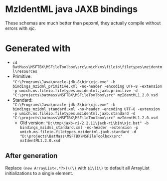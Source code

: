 # MzIdentML java JAXB bindings
These schemas are much better than pepxml, they actually compile without errors with _xjc_.

# Generated with
* `cd BatMass\MSFTBX\MSFileToolbox\src\umich\ms\fileio\filetypes\mzidentml\resources`
* Primitive:  
`"C:\Programs\Java\oracle-jdk-8\bin\xjc.exe" -b bindings_mzidml_primitive.xml -no-header -encoding UTF-8 -extension -p umich.ms.fileio.filetypes.mzidentml.jaxb.primitive -d "C:\projects\batmass\MSFTBX\MSFileToolbox\src" mzIdentML1.2.0.xsd`
* Standard:  
`"C:\Programs\Java\oracle-jdk-8\bin\xjc.exe" -b bindings_mzidml_standard.xml -no-header -encoding UTF-8 -extension -p umich.ms.fileio.filetypes.mzidentml.jaxb.standard -d "C:\projects\batmass\MSFTBX\MSFileToolbox\src" mzIdentML1.2.0.xsd`
  * Old version: `"D:\tmp\jaxb-ri-2.2.11\jaxb-ri\bin\xjc.bat" -b bindings_mzidml_standard.xml -no-header -extension -p umich.ms.fileio.filetypes.mzidentml.jaxb.standard -d "D:\projects\BatMass\MSFTBX\MSFileToolbox\src" mzIdentML1.2.0.xsd`

## After generation 
Replace `(new ArrayList<.*?>)\(\)` with `$1\(1\)` to default all ArrayList initializations to a single element.

